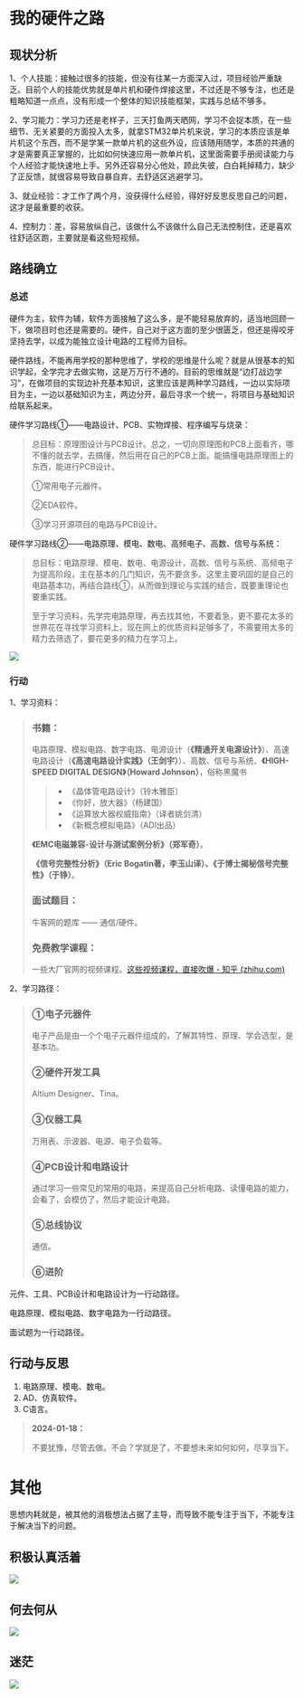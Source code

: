 # 我的硬件之路

## 现状分析

1、个人技能：接触过很多的技能，但没有往某一方面深入过，项目经验严重缺乏。目前个人的技能优势就是单片机和硬件焊接这里，不过还是不够专注，也还是粗略知道一点点，没有形成一个整体的知识技能框架，实践与总结不够多。

2、学习能力：学习力还是老样子，三天打鱼两天晒网，学习不会捉本质，在一些细节、无关紧要的方面投入太多，就拿STM32单片机来说，学习的本质应该是单片机这个东西，而不是学某一款单片机的这些外设，应该随用随学，本质的共通的才是需要真正掌握的，比如如何快速应用一款单片机，这里面需要手册阅读能力与个人经验才能快速地上手。另外还容易分心他处，顾此失彼，白白耗掉精力，缺少了正反馈，就很容易导致自暴自弃，去舒适区逃避学习。

3、就业经验：才工作了两个月，没获得什么经验，得好好反思反思自己的问题，这才是最重要的收获。

4、控制力：差，容易放纵自己，该做什么不该做什么自己无法控制住，还是喜欢往舒适区跑，主要就是看这些短视频。





## 路线确立

### 总述

硬件为主，软件为辅，软件方面接触了这么多，是不能轻易放弃的，适当地回顾一下，做项目时也还是需要的。硬件，自己对于这方面的至少很匮乏，但还是得咬牙坚持去学，以成为能独立设计电路的工程师为目标。

硬件路线，不能再用学校的那种思维了，学校的思维是什么呢？就是从很基本的知识学起，全学完才去做实物，这是万万行不通的。目前的思维就是“边打战边学习”，在做项目的实现边补充基本知识，这里应该是两种学习路线，一边以实际项目为主，一边以基础知识为主，两边分开，最后寻求一个统一，将项目与基础知识给联系起来。

硬件学习路线①——电路设计、PCB、实物焊接、程序编写与烧录：

>总目标：原理图设计与PCB设计。总之，一切向原理图和PCB上面看齐，哪不懂的就去学，去搞懂，然后用在自己的PCB上面。能搞懂电路原理图上的东西，能进行PCB设计。
>
>①常用电子元器件。
>
>②EDA软件。
>
>③学习开源项目的电路与PCB设计。

硬件学习路线②——电路原理、模电、数电、高频电子、高数、信号与系统：

>总目标：电路原理、模电、数电、电源设计，高数、信号与系统、高频电子为提高阶段，主在基本的几门知识，先不要贪多。这里主要巩固的是自己的电路基本功，再结合路线①，从而做到理论与实践的结合，既要重理论也要重实践。
>
>至于学习资料，先学完电路原理，再去找其他，不要着急，更不要花太多的世界花在寻找学习资料上，现在网上的优质资料足够多了，不需要用太多的精力去筛选了，要花更多的精力在学习上。

![](img/硬件工程师入行.png)

### 行动

1、学习资料：

> ### 书籍：
>
> 电路原理、模拟电路、数字电路、电源设计（**《精通开关电源设计》**）、高速电路设计（**《高速电路设计实践》（王剑宇）**）、高数、信号与系统、**《HIGH-SPEED DIGITAL DESIGN》（Howard Johnson）**，俗称黑魔书
>
> >- 《晶体管电路设计》（铃木雅臣）
> >- 《你好，放大器》（杨建国）
> >- 《运算放大器权威指南》（译者姚剑清）
> >- 《新概念模拟电路》（ADI出品）
>
> **《EMC电磁兼容-设计与测试案例分析》（郑军奇）**。
>
> **《信号完整性分析》（Eric Bogatin著，李玉山译）、《于博士揭秘信号完整性》（于铮）**。
>
> ### 面试题目：
>
> 牛客网的题库 —— 通信/硬件。
>
> ### 免费教学课程：
>
> 一些大厂官网的视频课程。[这些视频课程，直接吹爆 - 知乎 (zhihu.com)](https://zhuanlan.zhihu.com/p/473889715)

2、学习路径：

>### ①电子元器件
>
>电子产品是由一个个电子元器件组成的，了解其特性、原理、学会选型，是基本功。
>
>### ②硬件开发工具
>
>Altium Designer、Tina。
>
>### ③仪器工具
>
>万用表、示波器、电源、电子负载等。
>
>### ④PCB设计和电路设计
>
>通过学习一些常见的常用的电路，来提高自己分析电路、读懂电路的能力，会看了，会模仿了，然后才能设计电路。
>
>### ⑤总线协议
>
>通信。
>
>### ⑥进阶

元件、工具、PCB设计和电路设计为一行动路径。

电路原理、模拟电路、数字电路为一行动路径。

面试题为一行动路径。

## 行动与反思

1. 电路原理、模电、数电。
2. AD、仿真软件。
3. C语言。

>**2024-01-18：**
>
>不要犹豫，尽管去做。不会？学就是了，不要想未来如何如何，尽享当下。



# 其他

思想内耗就是，被其他的消极想法占据了主导，而导致不能专注于当下，不能专注于解决当下的问题。

## 积极认真活着



![](img/永远向前.jpg)

## 何去何从

![](img/硬件.jpg)

## 迷茫

![](img/迷茫.jpg)













